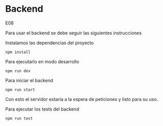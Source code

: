 # Backend
E08

Para usar el backend se debe seguir las siguientes instrucciones

Instalamos las dependencias del proyecto
```
npm install
```

Para ejecutarlo en modo desarrollo
```
npm run dev
```

Para iniciar el backend
```
npm run start
```
Con esto el servidor estaría a la espera de peticiones y listo para su uso. 

Para ejecutar los tests del backend
```
npm run test
```
  